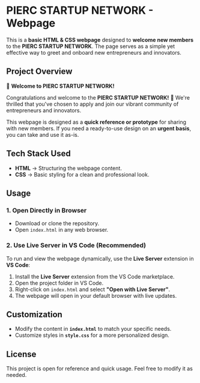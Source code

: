 # **PIERC STARTUP NETWORK - Webpage**  

This is a **basic HTML & CSS webpage** designed to **welcome new members** to the **PIERC STARTUP NETWORK**. The page serves as a simple yet effective way to greet and onboard new entrepreneurs and innovators.  

## **Project Overview**  
🚀 **Welcome to PIERC STARTUP NETWORK!**  

Congratulations and welcome to the **PIERC STARTUP NETWORK!** 🎉 We're thrilled that you've chosen to apply and join our vibrant community of entrepreneurs and innovators.  

This webpage is designed as a **quick reference or prototype** for sharing with new members. If you need a ready-to-use design on an **urgent basis**, you can take and use it as-is.  

## **Tech Stack Used**  
- **HTML** → Structuring the webpage content.  
- **CSS** → Basic styling for a clean and professional look.  

## **Usage**  
### **1. Open Directly in Browser**  
- Download or clone the repository.  
- Open `index.html` in any web browser.  

### **2. Use Live Server in VS Code (Recommended)**  
To run and view the webpage dynamically, use the **Live Server** extension in **VS Code**:  
1. Install the **Live Server** extension from the VS Code marketplace.  
2. Open the project folder in VS Code.  
3. Right-click on `index.html` and select **"Open with Live Server"**.  
4. The webpage will open in your default browser with live updates.  

## **Customization**  
- Modify the content in **`index.html`** to match your specific needs.  
- Customize styles in **`style.css`** for a more personalized design.  

## **License**  
This project is open for reference and quick usage. Feel free to modify it as needed.  
